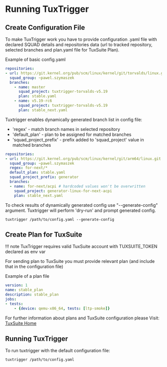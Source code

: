 # Running TuxTrigger

## Create Configuration File

To make TuxTrigger work you have to provide configuration .yaml file with declared SQUAD details and repositories data
(url to tracked repository, selected branches and plan.yaml file for TuxSuite Plan).

Example of basic config.yaml

```yaml
repositories:
- url: https://git.kernel.org/pub/scm/linux/kernel/git/torvalds/linux.git
  squad_group: ~pawel.szymaszek
  branches:
    - name: master
      squad_project: tuxtrigger-torvalds-v5.19
      plan: stable.yaml
    - name: v5.19-rc6
      squad_project: tuxtrigger-torvalds-v5.19
      plan: stable_next.yaml
```

Tuxtrigger enables dynamically generated branch list in config file:

- 'regex' - match branch names in selected repository
- 'default_plan' - plan to be assigned for matched branches
- 'squad_project_prefix' - prefix added to 'squad_project' value in matched branches
 
```yaml
repositories:
- url: https://git.kernel.org/pub/scm/linux/kernel/git/arm64/linux.git
  squad_group: ~pawel.szymaszek
  regex: for-next/* 
  default_plan: stable.yaml
  squad_project_prefix: generator
  branches:
  - name: for-next/acpi # hardcoded values won't be overwritten
    squad_project: generator-linux-for-next-acpi
    plan: stable_next.yaml
```

To check results of dynamically generated config use "--generate-config" argument. 
Tuxtrigger will perform 'dry-run' and prompt generated config.

```shell
tuxtrigger /path/to/config.yaml --generate-config
```

## Create Plan for TuxSuite

!!! note
    TuxTrigger requires valid TuxSuite account with TUXSUITE_TOKEN declared as env var

For sending plan to TuxSuite you must provide relevant plan (and include that in the configuration file)

Example of a plan file
```yaml
version: 1
name: stable_plan
description: stable_plan
jobs:
- tests:
    - {device: qemu-x86_64, tests: [ltp-smoke]}
```
For further information about plans and TuxSuite configuration please Visit: [TuxSuite Home](https://docs.tuxsuite.com/)

## Running TuxTrigger

To run tuxtrigger with the default configuration file:
```shell
tuxtrigger /path/to/config.yaml
```


